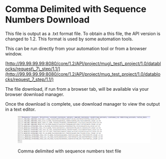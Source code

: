 # Comma Delimited with Sequence Numbers Download

This file is output as a .txt format file.  To obtain a this file, the API version is changed to 1.2.  This format is used by some automation tools.

This can be run directly from your automation tool or from a browser window.&#x20;

[http://99.99.99.99:8080/core/1.2/API/project/mug\_test\_project/1.0/datablocks/request\_7\_step/1.1/](http://99.99.99.99:8080/core/1.2/API/project/mug_test_project/1.0/datablocks/request_7_step/1.1/)

&#x20;The file download, if run from a browser tab, will be available via your browser download manager.

Once the download is complete, use download manager to view the output in a text editor.

&#x20;

<figure><img src="../../../../../../.gitbook/assets/image (21) (1) (1) (1) (1).png" alt=""><figcaption><p>Comma delimited with sequence numbers text file</p></figcaption></figure>
